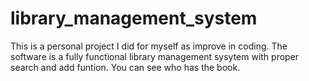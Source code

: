 # library_management_system

This is a personal project I did for myself as improve in coding. The software is a fully functional library management sysytem with proper search and add funtion. You can see who has the book.

